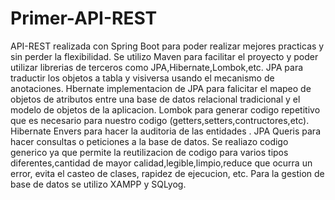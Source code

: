 # Primer-API-REST
API-REST realizada con Spring Boot para poder realizar mejores practicas y sin perder la flexibilidad.
Se utilizo Maven para facilitar el proyecto y poder utilizar librerias de terceros como JPA,Hibernate,Lombok,etc.
JPA para traductir los objetos a tabla y visiversa usando el mecanismo de anotaciones.
Hbernate implementacion de JPA para falicitar el mapeo de objetos de atributos entre una base de datos relacional tradicional y el modelo de objetos de la aplicacion.
Lombok para generar codigo repetitivo que es necesario para nuestro codigo (getters,setters,contructores,etc).
Hibernate Envers para hacer la auditoria de las entidades .
JPA Queris para hacer consultas o peticiones a la base de datos.
Se realiazo codigo generico ya que permite la reutilizacion de codigo para varios tipos diferentes,cantidad de mayor calidad,legible,limpio,reduce que ocurra un error,
evita el casteo de clases, rapidez de ejecucion, etc.
Para la gestion de base de datos se utilizo XAMPP y SQLyog.
